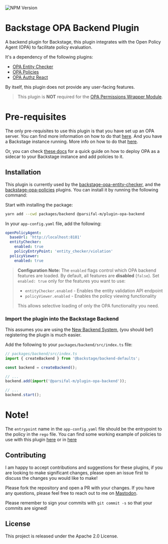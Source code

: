 ![NPM Version](https://img.shields.io/npm/v/%40parsifal-m%2Fplugin-opa-backend?logo=npm)

# Backstage OPA Backend Plugin

A backend plugin for Backstage, this plugin integrates with the Open Policy Agent (OPA) to facilitate policy evaluation.

It's a dependency of the following plugins:

- [OPA Entity Checker](https://parsifal-m.github.io/backstage-opa-plugins/#/opa-entity-checker/introduction?id=keep-your-entity-data-in-check-with-opa-entity-checker)
- [OPA Policies](https://parsifal-m.github.io/backstage-opa-plugins/#/opa-policies/introduction?id=opa-policies-plugin-overview)
- [OPA Authz React](https://parsifal-m.github.io/backstage-opa-plugins/#/opa-authz-react/introduction?id=opa-authz-react)

By itself, this plugin does not provide any user-facing features.

> This plugin is **NOT** required for the [OPA Permissions Wrapper Module](../opa-permissions-wrapper-module/introduction.md).

# Pre-requisites

The only pre-requisites to use this plugin is that you have set up an OPA server. You can find more information on how to do that [here](https://www.openpolicyagent.org/docs/latest/deployments/). And you have a Backstage instance running. More info on how to do that [here](https://backstage.io/docs/getting-started).

Or, you can check [these docs](https://parsifal-m.github.io/backstage-opa-plugins/#/deploying-opa/deploying-opa?id=how-to-deploy-opa) for a quick guide on how to deploy OPA as a sidecar to your Backstage instance and add policies to it.

## Installation

This plugin is currently used by the [backstage-opa-entity-checker](https://parsifal-m.github.io/backstage-opa-plugins/#/opa-entity-checker/introduction?id=keep-your-entity-data-in-check-with-opa-entity-checker), and the [backstage-opa-policies](https://parsifal-m.github.io/backstage-opa-plugins/#/opa-policies/introduction?id=opa-policies-plugin-overview) plugins. You can install it by running the following command:

Start with installing the package:

```bash
yarn add --cwd packages/backend @parsifal-m/plugin-opa-backend
```

In your `app-config.yaml` file, add the following:

```yaml
openPolicyAgent:
  baseUrl: 'http://localhost:8181'
  entityChecker:
    enabled: true
    policyEntryPoint: 'entity_checker/violation'
  policyViewer:
    enabled: true
```

> **Configuration Note:** The `enabled` flags control which OPA backend features are loaded. By default, all features are **disabled** (`false`). Set `enabled: true` only for the features you want to use:
>
> - `entityChecker.enabled` - Enables the entity validation API endpoint
> - `policyViewer.enabled` - Enables the policy viewing functionality
>
> This allows selective loading of only the OPA functionality you need.

### Import the plugin into the Backstage Backend

This assumes you are using the [New Backend System](https://backstage.io/docs/backend-system/), (you should be!) registering the plugin is much easier.

Add the following to your `packages/backend/src/index.ts` file:

```ts
// packages/backend/src/index.ts
import { createBackend } from '@backstage/backend-defaults';

const backend = createBackend();

// ...
backend.add(import('@parsifal-m/plugin-opa-backend'));

// ...
backend.start();
```

# Note!

The `entrypoint` name in the `app-config.yaml` file should be the entrypoint to the policy in the `rego` file. You can find some working example of policies to use with this plugin [here](https://github.com/Parsifal-M/backstage-opa-policies) or in [here](../../example-opa-policies/README.md)

## Contributing

I am happy to accept contributions and suggestions for these plugins, if you are looking to make significant changes, please open an issue first to discuss the changes you would like to make!

Please fork the repository and open a PR with your changes. If you have any questions, please feel free to reach out to me on [Mastodon](https://hachyderm.io/@parcifal).

Please remember to sign your commits with `git commit -s` so that your commits are signed!

## License

This project is released under the Apache 2.0 License.
